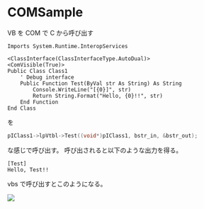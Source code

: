 COMSample
=========

VB を COM で C から呼び出す

```VB.net
Imports System.Runtime.InteropServices

<ClassInterface(ClassInterfaceType.AutoDual)>
<ComVisible(True)>
Public Class Class1
    ' Debug interface
    Public Function Test(ByVal str As String) As String
        Console.WriteLine("[{0}]", str)
        Return String.Format("Hello, {0}!!", str)
    End Function
End Class
```

を

```c
pIClass1->lpVtbl->Test((void*)pIClass1, bstr_in, &bstr_out);
```

な感じで呼び出す。
呼び出されると以下のような出力を得る。

```dos
[Test]
Hello, Test!!
```

vbs で呼び出すとこのようになる。

![](http://cdn-ak.f.st-hatena.com/images/fotolife/d/dechnostick/20140805/20140805224900.jpg)

